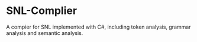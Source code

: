 # SNL-Complier
A compier for SNL implemented with C#, including token analysis, grammar
analysis and semantic analysis.
